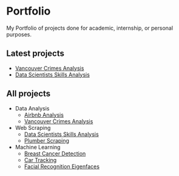 # Portfolio
My Portfolio of projects done for academic, internship, or personal purposes.

## Latest projects
- [Vancouver Crimes Analysis](https://github.com/NawfelBC/Vancouver_Crime_Analysis)  
- [Data Scientists Skills Analysis](https://github.com/NawfelBC/Data_Scientists_Skills_Analysis)


## All projects
- Data Analysis
  - [Airbnb Analysis](https://github.com/NawfelBC/Airbnb_Analysis)
  - [Vancouver Crimes Analysis](https://github.com/NawfelBC/Vancouver_Crime_Analysis) 
- Web Scraping
  - [Data Scientists Skills Analysis](https://github.com/NawfelBC/Data_Scientists_Skills_Analysis)
  - [Plumber Scraping](https://github.com/NawfelBC/Plumber_Scraping) 
- Machine Learning
  - [Breast Cancer Detection](https://github.com/NawfelBC/Breast_Cancer_Detection) 
  - [Car Tracking](https://github.com/NawfelBC/Car_Tracking)
  - [Facial Recognition Eigenfaces](https://github.com/NawfelBC/Facial_Recognition_Eigenfaces)
